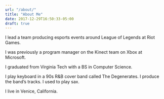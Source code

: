 ```yaml
---
url: "/about/"
title: "About Me"
date: 2017-12-29T16:50:33-05:00
draft: true
---
```


I lead a team producing esports events around League of Legends at Riot Games. 

I was previously a program manager on the Kinect team on Xbox at Microsoft. 

I graduated from Virginia Tech with a BS in Computer Science. 

I play keyboard in a 90s R&B cover band called The Degenerates. I produce the band’s tracks. I used to play sax. 

I live in Venice, California.